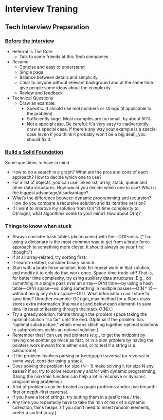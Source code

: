 # Interview Traning

## Tech Interview Preparation

### [Before the interview](http://blog.gainlo.co/index.php/2017/02/18/chapter-1-get-interview-google-complete-guide-google-interview-preparation/)

- Referral Is The Core
  - Talk to some friends at this Tech companies
- Resume
  - Concise and easy to understand
  - Single page
  - Balance between details and simplicity
  - Clear to anyone without relevant background and at the same time give people some ideas about the complexity
  - Review and feedback
- Technical Questions
  - Draw an example:
    - Specific. It should use real numbers or strings (if applicable to the problem).
    - Sufficiently large. Most examples are too small, by about 50%.
    - Not a special case. Be careful. It's very easy to inadvertently draw a special case. If there's any way your example is a special case (even if you think it probably won't be a big deal), you should fix it.

### [Build a Solid Foundation](http://blog.gainlo.co/index.php/2017/02/24/chapter-2-build-solid-foundation-complete-guide-google-interview-preparation/)

Some questions to have in mind:

- How to do a search in a graph? What are the pros and cons of each approach? How to decide which one to use?
- For a list of objects, you can use linked list, array, stack, queue and other data structures. How would you decide which one to use? What is the biggest advantage/disadvantage?
- What’s the difference between dynamic programming and recursion? How do you compare a recursive solution and its iterative version?
- If I want to improve my solution from O(n^2) time complexity to O(nlogn), what algorithms come to your mind? How about O(n)?

### Things to know when stuck

- Always consider hash tables (dictionaries) with their O(1)-ness. ("Tip: using a dictionary is the most common way to get from a brute force approach to something more clever. It should always be your first thought.")
- If at all array-related, try sorting first.
- If search-related, consider binary search.
- Start with a brute force solution, look for repeat work in that solution, and modify it to only do that work once.
  Space-time trade-off! That is, for better time complexity, try using auxiliary data structures. E.g., do something in a single pass over an array—O(N) time—by using a hash table—O(N) space—vs. doing something in multiple passes—O(N ^ 2)—without using any extra space—O(1). What information can I store to save time? (Another example: O(1) get_max method for a Stack class stores extra information (the max at and below each element) to save time (instead of iterating through the stack O(N)).)
- Try a greedy solution: Iterate through the problem space taking the optimal solution "so far" until the end. (Optimal if the problem has "optimal substructure," which means stitching together optimal solutions to subproblems yields an optimal solution.)
- Remember that I can use two pointers (e.g., to get the midpoint by having one pointer go twice as fast, or in a sum problem by having the pointers work inward from either end, or to test if a string is a palindrome).
- If the problem involves parsing or tree/graph traversal (or reversal in some way), consider using a stack.
- Does solving the problem for size (N – 1) make solving it for size N any easier? If so, try to solve recursively and/or with dynamic programming. (Using the max/min function can help a lot in recursive or dynamic programming problems.)
- A lot of problems can be treated as graph problems and/or use breadth-first or depth-first traversal.
- If you have a lot of strings, try putting them in a prefix tree / trie.
- Any time you repeatedly have to take the min or max of a dynamic collection, think heaps. (If you don’t need to insert random elements, prefer a sorted array.)
